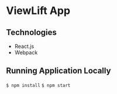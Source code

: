 # ViewLift App

## Technologies
- React.js
- Webpack

## Running Application Locally
`$ npm install`
`$ npm start`
